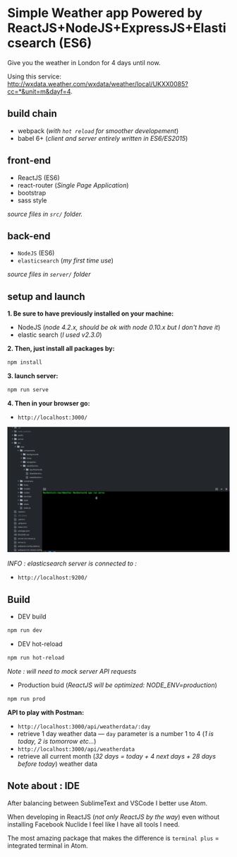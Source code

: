 Simple Weather app Powered by ReactJS+NodeJS+ExpressJS+Elasticsearch (ES6)
==========

Give you the weather in London for 4 days until now.

Using this service: http://wxdata.weather.com/wxdata/weather/local/UKXX0085?cc=*&unit=m&dayf=4.


## build chain

 - webpack (*with `hot reload` for smoother developement*)
 - babel 6+ (*client and server entirely written in ES6/ES2015*)

## front-end

 - ReactJS (ES6)
 - react-router (*Single Page Application*)
 - bootstrap
 - sass style

*source files in `src/` folder.*
## back-end

 - `NodeJS` (ES6)
 - `elasticsearch` (*my first time use*)

*source files in `server/` folder*

## setup and launch

**1. Be sure to have previously installed on your machine:**
 - NodeJS  (*node 4.2.x, should be ok with node 0.10.x but I don't have it*)
 - elastic search  (*I used v2.3.0*)


 **2. Then, just install all packages by:**

 ```bash
npm install
 ```

**3. launch server:**

```bash
npm run serve
```

**4. Then in your browser go:**
 - `http://localhost:3000/`


![preview](https://raw.githubusercontent.com/MacKentoch/reactWeather/master/app-previous.gif)

_INFO : elasticsearch server is connected to :_
- `http://localhost:9200/`

## Build

- DEV build
```bash
npm run dev
```
- DEV hot-reload
```bash
npm run hot-reload
```
*Note : will need to mock server API requests*

- Production buid (*ReactJS will be optimized: NODE_ENV=production*)
```bash
npm run prod
```

**API to play with Postman:**
- `http://localhost:3000/api/weatherdata/:day`
 - retrieve 1 day weather data — `day` parameter is a number 1 to 4 (*1 is today, 2 is tomorrow etc...*)
- `http://localhost:3000/api/weatherdata`
 - retrieve all current month (*32 days = today + 4 next days + 28 days before today*) weather data

 ## Note about : IDE

After balancing between SublimeText and VSCode I better use Atom.

When developing in ReactJS (*not only ReactJS by the way*) even without installing Facebook Nuclide I feel like I have all tools I need.

The most amazing package that makes the difference is `terminal plus` = integrated terminal in Atom.
